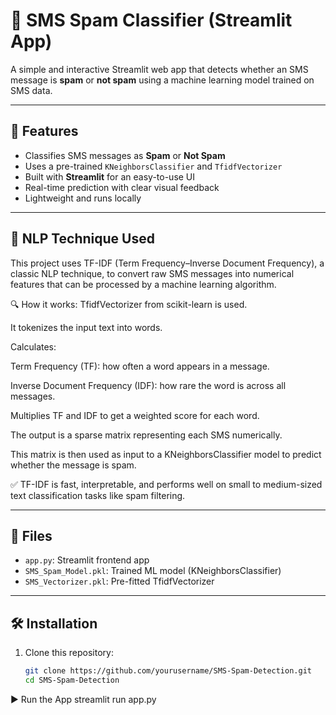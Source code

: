 # 📩 SMS Spam Classifier (Streamlit App)

A simple and interactive Streamlit web app that detects whether an SMS message is **spam** or **not spam** using a machine learning model trained on SMS data.

---

## 🚀 Features

- Classifies SMS messages as **Spam** or **Not Spam**
- Uses a pre-trained `KNeighborsClassifier` and `TfidfVectorizer`
- Built with **Streamlit** for an easy-to-use UI
- Real-time prediction with clear visual feedback
- Lightweight and runs locally

---

## 💬 NLP Technique Used

This project uses TF-IDF (Term Frequency–Inverse Document Frequency), a classic NLP technique, to convert raw SMS messages into numerical features that can be processed by a machine learning algorithm.

🔍 How it works:
TfidfVectorizer from scikit-learn is used.

It tokenizes the input text into words.

Calculates:

Term Frequency (TF): how often a word appears in a message.

Inverse Document Frequency (IDF): how rare the word is across all messages.

Multiplies TF and IDF to get a weighted score for each word.

The output is a sparse matrix representing each SMS numerically.

This matrix is then used as input to a KNeighborsClassifier model to predict whether the message is spam.

✅ TF-IDF is fast, interpretable, and performs well on small to medium-sized text classification tasks like spam filtering.

----

## 📁 Files

- `app.py`: Streamlit frontend app
- `SMS_Spam_Model.pkl`: Trained ML model (KNeighborsClassifier)
- `SMS_Vectorizer.pkl`: Pre-fitted TfidfVectorizer

---

## 🛠 Installation

1. Clone this repository:
   ```bash
   git clone https://github.com/yourusername/SMS-Spam-Detection.git
   cd SMS-Spam-Detection

▶️ Run the App
streamlit run app.py

